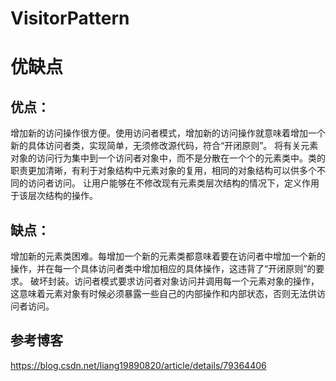 # VisitorPattern
# 优缺点
## 优点：

增加新的访问操作很方便。使用访问者模式，增加新的访问操作就意味着增加一个新的具体访问者类，实现简单，无须修改源代码，符合“开闭原则”。
将有关元素对象的访问行为集中到一个访问者对象中，而不是分散在一个个的元素类中。类的职责更加清晰，有利于对象结构中元素对象的复用，相同的对象结构可以供多个不同的访问者访问。
让用户能够在不修改现有元素类层次结构的情况下，定义作用于该层次结构的操作。
## 缺点：

增加新的元素类困难。每增加一个新的元素类都意味着要在访问者中增加一个新的操作，并在每一个具体访问者类中增加相应的具体操作，这违背了“开闭原则”的要求。
破坏封装。访问者模式要求访问者对象访问并调用每一个元素对象的操作，这意味着元素对象有时候必须暴露一些自己的内部操作和内部状态，否则无法供访问者访问。

## 参考博客
https://blog.csdn.net/liang19890820/article/details/79364406 